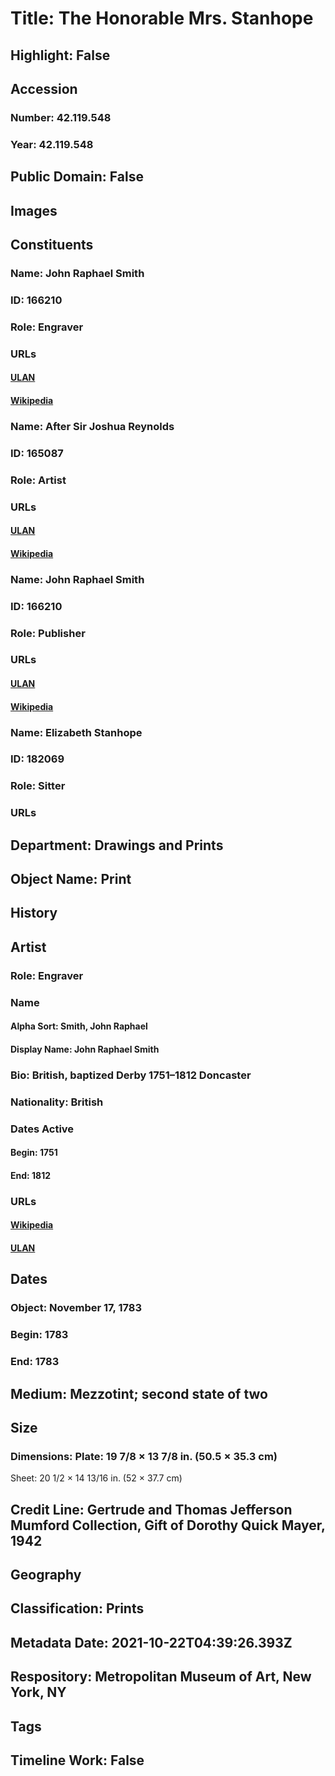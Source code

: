 # Title: The Honorable Mrs. Stanhope
## Highlight: False
## Accession
### Number: 42.119.548
### Year: 42.119.548
## Public Domain: False
## Images
## Constituents
### Name: John Raphael Smith
### ID: 166210
### Role: Engraver
### URLs
#### [ULAN](http://vocab.getty.edu/page/ulan/500116497)
#### [Wikipedia](https://www.wikidata.org/wiki/Q2470482)
### Name: After Sir Joshua Reynolds
### ID: 165087
### Role: Artist
### URLs
#### [ULAN](http://vocab.getty.edu/page/ulan/500004539)
#### [Wikipedia](https://www.wikidata.org/wiki/Q194402)
### Name: John Raphael Smith
### ID: 166210
### Role: Publisher
### URLs
#### [ULAN](http://vocab.getty.edu/page/ulan/500116497)
#### [Wikipedia](https://www.wikidata.org/wiki/Q2470482)
### Name: Elizabeth Stanhope
### ID: 182069
### Role: Sitter
### URLs
## Department: Drawings and Prints
## Object Name: Print
## History
## Artist
### Role: Engraver
### Name
#### Alpha Sort: Smith, John Raphael
#### Display Name: John Raphael Smith
### Bio: British, baptized Derby 1751–1812 Doncaster
### Nationality: British
### Dates Active
#### Begin: 1751
#### End: 1812
### URLs
#### [Wikipedia](https://www.wikidata.org/wiki/Q2470482)
#### [ULAN](http://vocab.getty.edu/page/ulan/500116497)
## Dates
### Object: November 17, 1783
### Begin: 1783
### End: 1783
## Medium: Mezzotint; second state of two
## Size
### Dimensions: Plate: 19 7/8 × 13 7/8 in. (50.5 × 35.3 cm)
Sheet: 20 1/2 × 14 13/16 in. (52 × 37.7 cm)
## Credit Line: Gertrude and Thomas Jefferson Mumford Collection, Gift of Dorothy Quick Mayer, 1942
## Geography
## Classification: Prints
## Metadata Date: 2021-10-22T04:39:26.393Z
## Respository: Metropolitan Museum of Art, New York, NY
## Tags
## Timeline Work: False